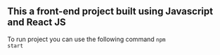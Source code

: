 ## This a front-end project built using Javascript and React JS

To run project you can use the following command
<code>npm start</code>